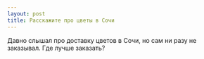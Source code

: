 ```yaml
---
layout: post 
title: Расскажите про цветы в Сочи 
--- 
```

Давно слышал про доставку цветов в Сочи, но сам ни разу не заказывал. Где лучше заказать?
